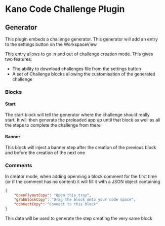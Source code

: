 # Kano Code Challenge Plugin

##

## Generator

This plugin embeds a challenge generator. This generator will add an entry to the settings button on the WorkspaceView.

This entry allows to go in and out of challenge creation mode. This gives two features:
 - The ability to download challenges file from the settings button
 - A set of Challenge blocks allowing the customisation of the generated challenge

### Blocks

#### Start

The start block will tell the generator where the challenge should really start. It will then generate the preloaded app up until that block as well as all the steps to complete the challenge from there

#### Banner

This block will inject a banner step after the creation of the previous block and before the creation of the next one

### Comments

In creator mode, when adding openning a block comment for the first time (or if the comment has no content) it will
fill it with a JSON object containing

```json
{
    "openFlyoutCopy": "Open this tray",
    "grabBlockCopy": "Drag the block onto your code space",
    "connectCopy": "Connect to this block"
}
```

This data will be used to generate the step creating the very same block